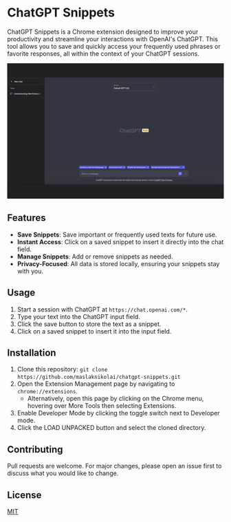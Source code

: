 # ChatGPT Snippets

ChatGPT Snippets is a Chrome extension designed to improve your productivity and streamline your interactions with OpenAI's ChatGPT. This tool allows you to save and quickly access your frequently used phrases or favorite responses, all within the context of your ChatGPT sessions.

![Screenshot](screen.jpg "Screenshot")



## Features

- **Save Snippets**: Save important or frequently used texts for future use.
- **Instant Access**: Click on a saved snippet to insert it directly into the chat field.
- **Manage Snippets**: Add or remove snippets as needed.
- **Privacy-Focused**: All data is stored locally, ensuring your snippets stay with you.

## Usage

1. Start a session with ChatGPT at `https://chat.openai.com/*`.
2. Type your text into the ChatGPT input field.
3. Click the save button to store the text as a snippet.
4. Click on a saved snippet to insert it into the input field.

## Installation

1. Clone this repository: `git clone https://github.com/maslaknikolai/chatgpt-snippets.git`
2. Open the Extension Management page by navigating to `chrome://extensions`.
   - Alternatively, open this page by clicking on the Chrome menu, hovering over More Tools then selecting Extensions.
3. Enable Developer Mode by clicking the toggle switch next to Developer mode.
4. Click the LOAD UNPACKED button and select the cloned directory.

## Contributing

Pull requests are welcome. For major changes, please open an issue first to discuss what you would like to change.

## License

[MIT](https://choosealicense.com/licenses/mit/)
